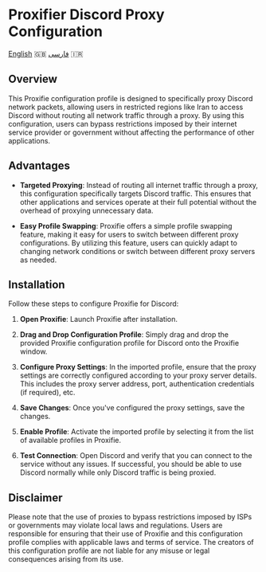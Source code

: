 # Proxifier Discord Proxy Configuration


[English](README.md) 🇬🇧
[فارسی](README-fa.md) 🇮🇷


## Overview

This Proxifie configuration profile is designed to specifically proxy Discord network packets, allowing users in restricted regions like Iran to access Discord without routing all network traffic through a proxy. By using this configuration, users can bypass restrictions imposed by their internet service provider or government without affecting the performance of other applications.

## Advantages

- **Targeted Proxying**: Instead of routing all internet traffic through a proxy, this configuration specifically targets Discord traffic. This ensures that other applications and services operate at their full potential without the overhead of proxying unnecessary data.

- **Easy Profile Swapping**: Proxifie offers a simple profile swapping feature, making it easy for users to switch between different proxy configurations. By utilizing this feature, users can quickly adapt to changing network conditions or switch between different proxy servers as needed.

## Installation

Follow these steps to configure Proxifie for Discord:

1. **Open Proxifie**: Launch Proxifie after installation.

2. **Drag and Drop Configuration Profile**: Simply drag and drop the provided Proxifie configuration profile for Discord onto the Proxifie window.

3. **Configure Proxy Settings**: In the imported profile, ensure that the proxy settings are correctly configured according to your proxy server details. This includes the proxy server address, port, authentication credentials (if required), etc.

4. **Save Changes**: Once you've configured the proxy settings, save the changes.

5. **Enable Profile**: Activate the imported profile by selecting it from the list of available profiles in Proxifie.

6. **Test Connection**: Open Discord and verify that you can connect to the service without any issues. If successful, you should be able to use Discord normally while only Discord traffic is being proxied.

## Disclaimer

Please note that the use of proxies to bypass restrictions imposed by ISPs or governments may violate local laws and regulations. Users are responsible for ensuring that their use of Proxifie and this configuration profile complies with applicable laws and terms of service. The creators of this configuration profile are not liable for any misuse or legal consequences arising from its use.
